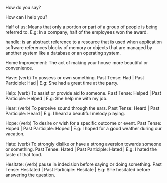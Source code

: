 How do you say?

How can I help you?

Half of us: Means that only a portion or part of a group of people is being referred to. E.g: In a company, half of the employees won the award. 

handle: is an abstract reference to a resource that is used when application software references blocks of memory or objects that are managed by another system like a database or an operating system.

Home Improvement: The act of making your house more beautiful or convenience. 

Have: (verb) To possess or own something. Past Tense: Had | Past Participle: Had | E.g: She had a great time at the party.

Help: (verb) To assist or provide aid to someone. Past Tense: Helped | Past Participle: Helped | E.g: She help me with my job.

Hear: (verb) To perceive sound through the ears. Past Tense: Heard | Past Participle: Heard | E.g: I heard a beautiful melody playing.

Hope: (verb) To desire or wish for a specific outcome or event. Past Tense: Hoped | Past Participle: Hoped | E.g: I hoped for a good weather during our vacation.

Hate: (verb) To strongly dislike or have a strong aversion towards someone or something. Past Tense: Hated | Past Participle: Hated | E.g: I hated the taste of that food. 

Hesitate: (verb) pause in indecision before saying or doing something. Past Tense: Hesitated | Past Participle: Hesitate | E.g: She hesitated before answering the question. 

